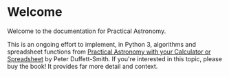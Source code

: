 # Welcome

Welcome to the documentation for Practical Astronomy.

This is an ongoing effort to implement, in Python 3, algorithms and spreadsheet functions from [Practical Astronomy with your Calculator or Spreadsheet](https://www.amazon.com/Practical-Astronomy-your-Calculator-Spreadsheet/dp/1108436072) by Peter Duffett-Smith.  If you're interested in this topic, please buy the book! It provides far more detail and context.
